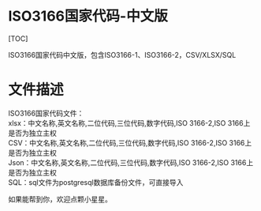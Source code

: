 # ISO3166国家代码-中文版

[TOC]

ISO3166国家代码中文版，包含ISO3166-1、ISO3166-2，CSV/XLSX/SQL

# 文件描述

ISO3166国家代码文件：  
xlsx：中文名称,英文名称,二位代码,三位代码,数字代码,ISO 3166-2,ISO 3166上是否为独立主权  
CSV：中文名称,英文名称,二位代码,三位代码,数字代码,ISO 3166-2,ISO 3166上是否为独立主权  
Json：中文名称,英文名称,二位代码,三位代码,数字代码,ISO 3166-2,ISO 3166上是否为独立主权  
SQL：sql文件为postgresql数据库备份文件，可直接导入  


如果能帮到你，欢迎点颗小星星。

